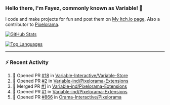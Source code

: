 ### Hello there, I'm Fayez, commonly known as Variable! 👋
I code and make projects for fun and post them on [My Itch.io page](https://variable-industries.itch.io/). Also a contributor to [Pixelorama](https://github.com/Orama-Interactive/Pixelorama).

[![GitHub Stats](https://github-readme-stats.vercel.app/api/?username=Variable-ind&show_icons=true&theme=merko)](https://github.com/anuraghazra/github-readme-stats)

[![Top Languages](https://github-readme-stats.vercel.app/api/top-langs/?username=Variable-ind&layout=compact&theme=merko)](https://github.com/anuraghazra/github-readme-stats)

---

### :zap: Recent Activity

<!--START_SECTION:activity-->
1. 💪 Opened PR [#18](https://github.com/Variable-Interactive/Variable-Store/pull/18) in [Variable-Interactive/Variable-Store](https://github.com/Variable-Interactive/Variable-Store)
2. 💪 Opened PR [#2](https://github.com/Variable-ind/Pixelorama-Extensions/pull/2) in [Variable-ind/Pixelorama-Extensions](https://github.com/Variable-ind/Pixelorama-Extensions)
3. 🎉 Merged PR [#1](https://github.com/Variable-ind/Pixelorama-Extensions/pull/1) in [Variable-ind/Pixelorama-Extensions](https://github.com/Variable-ind/Pixelorama-Extensions)
4. 💪 Opened PR [#1](https://github.com/Variable-ind/Pixelorama-Extensions/pull/1) in [Variable-ind/Pixelorama-Extensions](https://github.com/Variable-ind/Pixelorama-Extensions)
5. 💪 Opened PR [#866](https://github.com/Orama-Interactive/Pixelorama/pull/866) in [Orama-Interactive/Pixelorama](https://github.com/Orama-Interactive/Pixelorama)
<!--END_SECTION:activity-->

<!--
**Variable-ind/Variable-ind** is a ✨ _special_ ✨ repository because its `README.md` (this file) appears on your GitHub profile.

Here are some ideas to get you started:
- 🌱 I’m currently studying at ...
- 🔭 I’m currently working on ...
- 👯 I’m looking to collaborate on ...
- 🤔 I’m looking for help with ...
- 💬 Ask me about ...
- 📫 How to reach me: ...
- ⚡ Fun fact: ...
-->
